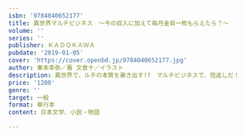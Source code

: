 ```yaml
---
isbn: '9784040652177'
title: 異世界マルチビジネス　～今の収入に加えて毎月金貨一枚もらえたら？～
volume: ''
series: ''
publisher: ＫＡＤＯＫＡＷＡ
pubdate: '2019-01-05'
cover: 'https://cover.openbd.jp/9784040652177.jpg'
author: 秦本幸弥／著 文倉十／イラスト
description: 異世界で、ルチの本質を暴き出す!?　マルチビジネスで、倍返しだ！
price: '1200'
genre: ''
target: 一般
format: 単行本
content: 日本文学、小説・物語

---
```

